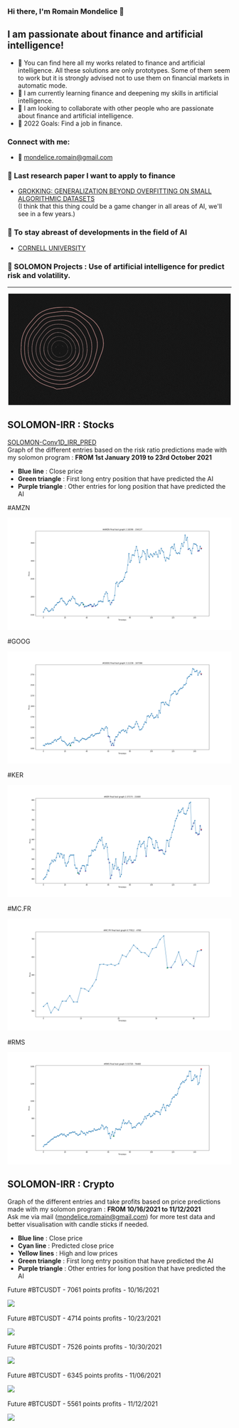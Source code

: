 ### Hi there, I'm Romain Mondelice 👋

## I am passionate about finance and artificial intelligence!

- 🔭 You can find here all my works related to finance and artificial intelligence. All these solutions are only prototypes. Some of them seem to work but it is strongly advised not to use them on financial markets in automatic mode. 
- 🌱 I am currently learning finance and deepening my skills in artificial intelligence.
- 👯 I am looking to collaborate with other people who are passionate about finance and artificial intelligence.
- 🥅 2022 Goals: Find a job in finance.

### Connect with me:

- 📧 mondelice.romain@gmail.com

### 📕 Last research paper I want to apply to finance

<!-- BLOG-POST-LIST:START -->
- [GROKKING: GENERALIZATION BEYOND OVERFITTING ON SMALL ALGORITHMIC DATASETS](https://mathai-iclr.github.io/papers/papers/MATHAI_29_paper.pdf)<br />
(I think that this thing could be a game changer in all areas of AI, we'll see in a few years.)
<!-- BLOG-POST-LIST:END -->

### 👀 To stay abreast of developments in the field of AI

<!-- BLOG-POST-LIST:START -->
- [CORNELL UNIVERSITY](https://arxiv.org/list/cs.LG/recent)
<!-- BLOG-POST-LIST:END -->

### 👀 SOLOMON Projects : Use of artificial intelligence for predict risk and volatility.
---
<p align="center">
  <img src="https://github.com/romain-mondelice/SOLOMON_IRR-Stokcs/blob/main/SOLOMON%20Projects%20(2).gif">
</p>

## SOLOMON-IRR : Stocks
[SOLOMON-Conv1D_IRR_PRED](https://github.com/romain-mondelice/SOLOMON-Conv1D_IRR_PRED)\
Graph of the different entries based on the risk ratio predictions made with my solomon program : **FROM 1st January 2019 to 23rd October 2021**
- **Blue line** : Close price
- **Green triangle** : First long entry position that have predicted the AI
- **Purple triangle** : Other entries for long position that have predicted the AI
<p align="center">
  <p>#AMZN</p>
  <img src="https://github.com/romain-mondelice/SOLOMON_IRR-Stokcs/blob/main/screens/%23AMZN-final-test_plot_2019-2021.png">
</p>
<p align="center">
  <p>#GOOG</p>
  <img src="https://github.com/romain-mondelice/SOLOMON_IRR-Stokcs/blob/main/screens/%23GOOG-final-test_plot_2019-2021.png">
</p>
<p align="center">
  <p>#KER</p>
  <img src="https://github.com/romain-mondelice/SOLOMON_IRR-Stokcs/blob/main/screens/%23KER-final-test_plot_2019-2021.png">
</p>
<p align="center">
  <p>#MC.FR</p>
  <img src="https://github.com/romain-mondelice/SOLOMON_IRR-Stokcs/blob/main/screens/%23MC.FR-final-test_plot_2019-2021.png">
</p>
<p align="center">
  <p>#RMS</p>
  <img src="https://github.com/romain-mondelice/SOLOMON_IRR-Stokcs/blob/main/screens/%23RMS-final-test_plot_2019-2021.png">
</p>

## SOLOMON-IRR : Crypto
Graph of the different entries and take profits based on price predictions made with my solomon program : **FROM 10/16/2021 to 11/12/2021**\
Ask me via mail (mondelice.romain@gmail.com) for more test data and better visualisation with candle sticks if needed.

- **Blue line** : Close price 
- **Cyan line** : Predicted close price 
- **Yellow lines** : High and low prices 
- **Green triangle** : First long entry position that have predicted the AI 
- **Purple triangle** : Other entries for long position that have predicted the AI 

<p align="center">
  <p>Future #BTCUSDT - 7061 points profits - 10/16/2021</p>
  <img src="https://github.com/romain-mondelice/SOLOMON_IRR-Crypto/blob/main/screens/FutureBTCUSDT-final-test_plot-16-10-2021.png">
</p>

<p align="center">
  <p>Future #BTCUSDT - 4714 points profits - 10/23/2021</p>
  <img src="https://github.com/romain-mondelice/SOLOMON_IRR-Crypto/blob/main/screens/FutureBTCUSDT-final-test_plot-23-10-2021.png">
</p>

<p align="center">
  <p>Future #BTCUSDT - 7526 points profits - 10/30/2021</p>
  <img src="https://github.com/romain-mondelice/SOLOMON_IRR-Crypto/blob/main/screens/FutureBTCUSDT-final-test_plot-30-10-2021.png">
</p>

<p align="center">
  <p>Future #BTCUSDT - 6345 points profits - 11/06/2021</p>
  <img src="https://github.com/romain-mondelice/SOLOMON_IRR-Crypto/blob/main/screens/FutureBTCUSDT-final-test_plot-6-11-2021.png">
</p>

<p align="center">
  <p>Future #BTCUSDT - 5561 points profits - 11/12/2021</p>
  <img src="https://github.com/romain-mondelice/SOLOMON_IRR-Crypto/blob/main/screens/FutureBTCUSDT-final-test_plot-12-11-2021.png">
</p>









